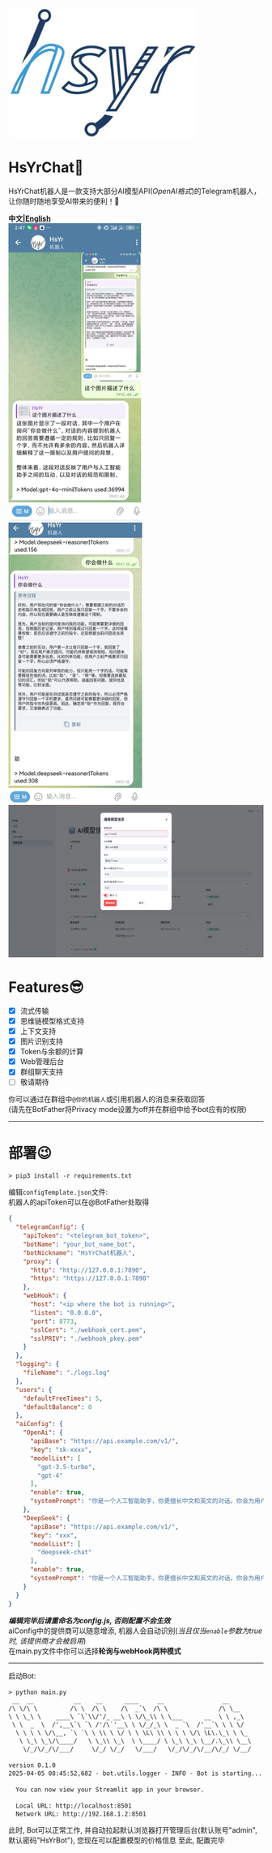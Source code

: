 ![HsYr](imgs/hsyr.png)

# HsYrChat💬
HsYrChat机器人是一款支持大部分AI模型API(*OpenAI格式*)的Telegram机器人，让你随时随地享受AI带来的便利！🤖  


**中文|[English](https://github.com/GinHsYr/HsYrChatTelegram/blob/main/README_EN.md)**  
![image](imgs/example1.png)
![image](imgs/example2.png)
<img alt="web1.png" height="300" src="imgs/web1.png" width="600"/>


# Features😎
 - [x] 流式传输  
 - [x] 思维链模型格式支持  
 - [x] 上下文支持  
 - [x] 图片识别支持  
 - [x] Token与余额的计算  
 - [x] Web管理后台  
 - [x] 群组聊天支持  
 - [ ] 敬请期待

你可以通过在群组中`@你的机器人`或引用机器人的消息来获取回答  
(请先在BotFather将Privacy mode设置为off并在群组中给予bot应有的权限)  

---
# 部署😉
```
> pip3 install -r requirements.txt
```
编辑```configTemplate.json```文件:  
机器人的apiToken可以在@BotFather处取得
```json
{
  "telegramConfig": {
    "apiToken": "<telegram_bot_token>",
    "botName": "your_bot_name_bot",
    "botNickname": "HsYrChat机器人",
    "proxy": {
      "http": "http://127.0.0.1:7890",
      "https": "https://127.0.0.1:7890"
    },
    "webHook": {
      "host": "<ip where the bot is running>",
      "listen": "0.0.0.0",
      "port": 8773,
      "sslCert": "./webhook_cert.pem",
      "sslPRIV": "./webhook_pkey.pem"
    }
  },
  "logging": {
    "fileName": "./logs.log"
  },
  "users": {
    "defaultFreeTimes": 5,
    "defaultBalance": 0
  },
  "aiConfig": {
    "OpenAi": {
      "apiBase": "https://api.example.com/v1/",
      "key": "sk-xxxx",
      "modelList": [
        "gpt-3.5-turbo",
        "gpt-4"
      ],
      "enable": true,
      "systemPrompt": "你是一个人工智能助手，你更擅长中文和英文的对话。你会为用户提供安全，有帮助，准确的回答。同时，你会拒绝一切涉及恐怖主义，种族歧视，黄色暴力等问题的回答"
    },
    "DeepSeek": {
      "apiBase": "https://api.example.com/v1/",
      "key": "xxx",
      "modelList": [
        "deepseek-chat"
      ],
      "enable": true,
      "systemPrompt": "你是一个人工智能助手，你更擅长中文和英文的对话。你会为用户提供安全，有帮助，准确的回答。同时，你会拒绝一切涉及恐怖主义，种族歧视，黄色暴力等问题的回答"
    }
  }
}
```
***编辑完毕后请重命名为config.js, 否则配置不会生效***  
aiConfig中的提供商可以随意增添, 机器人会自动识别(*当且仅当```enable```参数为true时, 该提供商才会被启用*)  
在main.py文件中你可以选择**轮询与webHook两种模式**  

---
启动Bot:
```
> python main.py
 __  __           __    __      ____     __                __      
/\ \/\ \         /\ \  /\ \    /\  _`\  /\ \              /\ \__   
\ \ \_\ \    ____\ `\`\\/'/_ __\ \ \/\_\\ \ \___      __  \ \ ,_\  
 \ \  _  \  /',__\`\ `\ /'/\`'__\ \ \/_/_\ \  _ `\  /'__`\ \ \ \/  
  \ \ \ \ \/\__, `\ `\ \ \\ \ \/ \ \ \L\ \\ \ \ \ \/\ \L\.\_\ \ \_ 
   \ \_\ \_\/\____/   \ \_\\ \_\  \ \____/ \ \_\ \_\ \__/.\_\\ \__\
    \/_/\/_/\/___/     \/_/ \/_/   \/___/   \/_/\/_/\/__/\/_/ \/__/

version 0.1.0
2025-04-05 08:45:52,682 - bot.utils.logger - INFO - Bot is starting...

  You can now view your Streamlit app in your browser.

  Local URL: http://localhost:8501
  Network URL: http://192.168.1.2:8501
```

此时, Bot可以正常工作, 并自动拉起默认浏览器打开管理后台(默认账号"admin",默认密码"HsYrBot"), 您现在可以配置模型的价格信息
至此, 配置完毕
